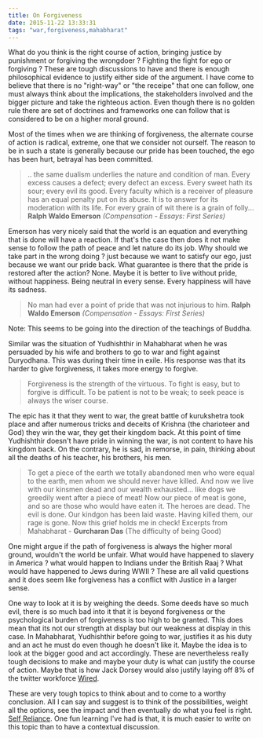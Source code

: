 ```yaml
---
title: On Forgiveness
date: 2015-11-22 13:33:31
tags: "war,forgiveness,mahabharat"
---
```

What do you think is the right course of action, bringing justice by punishment or forgiving the wrongdoer ? Fighting the fight for ego or forgiving ? These are tough discussions to have and there is enough philosophical evidence to justify either side of the argument. I have come to believe that there is no "right-way" or "the receipe" that one can follow, one must always think about the implications, the stakeholders involved and the bigger picture and take the righteous action. Even though there is no golden rule there are set of doctrines and frameworks one can follow that is considered to be on a higher moral ground.

Most of the times when we are thinking of forgiveness, the alternate course of action is radical, extreme, one that we consider not ourself. The reason to be in such a state is generally because our pride has been touched, the ego has been hurt, betrayal has been committed. 

>  .. the same dualism underlies the nature and condition of man. Every excess causes a defect; every defect an excess. Every sweet hath its sour; every evil its good. Every faculty which is a receiver of pleasure has an equal penalty put on its abuse. It is to answer for its moderation with its life. For every grain of wit there is a grain of folly... 
> __Ralph Waldo Emerson__ _(Compensation - Essays: First Series)_

Emerson has very nicely said that the world is an equation and everything that is done will have a reaction. If that's the case then does it not make sense to follow the path of peace and let nature do its job. Why should we take part in the wrong doing ? just because we want to satisfy our ego, just because we want our pride back. What guarantee is there that the pride is restored after the action? None. Maybe it is better to live without pride, without happiness. Being neutral in every sense. Every happiness will have its sadness. 

> No man had ever a point of pride that was not injurious to him.
> __Ralph Waldo Emerson__ _(Compensation - Essays: First Series)_

Note: This seems to be going into the direction of the teachings of Buddha.

Similar was the situation of Yudhishthir in Mahabharat when he was persuaded by his wife and brothers to go to war and fight against Duryodhana. This was during their time in exile. His response was that its harder to give forgiveness, it takes more energy to forgive.

> Forgiveness is the strength of the virtuous. To fight is easy, but to forgive is difficult. To be patient is not to be weak; to seek peace is always the wiser course. 

The epic has it that they went to war, the great battle of kurukshetra took place and after numerous tricks and deceits of Krishna (the charioteer and God) they win the war, they get their kingdom back. At this point of time Yudhishthir doesn't have pride in winning the war, is not content to have his kingdom back. On the contrary, he is sad, in remorse, in pain, thinking about all the deaths of his teacher, his brothers, his men.

> To get a piece of the earth we totally abandoned men who were equal to the earth, men whom we should never have killed. And now we live with our kinsmen dead and our wealth exhausted... like dogs we greedily went after a piece of meat! Now our piece of meat is gone, and so are those who would have eaten it. The heroes are dead. The evil is done. Our kindgon has been laid waste. Having killed them, our rage is gone. Now this grief holds me in check!
> Excerpts from Mahabharat - __Gurcharan Das__ (The difficulty of being Good)

One might argue if the path of forgiveness is always the higher moral ground, wouldn't the world be unfair. What would have happened to slavery in America ? what would happen to Indians under the British Raaj ? What would have happened to Jews during WWII ? These are all valid questions and it does seem like forgiveness has a conflict with Justice in a larger sense.

One way to look at it is by weighing the deeds. Some deeds have so much evil, there is so much bad into it that it is beyond forgiveness or the psychological burden of forgiveness is too high to be granted. This does mean that its not our strength at display but our weakness at display in this case. In Mahabharat, Yudhishthir before going to war, justifies it as his duty and an act he must do even though he doesn't like it. Maybe the idea is to look at the bigger good and act accordingly. These are nevertheless really tough decisions to make and maybe your duty is what can justify the course of action. Maybe that is how Jack Dorsey would also justify laying off 8% of the twitter workforce [Wired](http://www.wired.com/2015/10/twitter-layoffs/).

These are very tough topics to think about and to come to a worthy conclusion. All I can say and suggest is to think of the possibilities, weight all the options, see the impact and then eventually do what you feel is right. [Self Reliance](http://avinash.com.np/2015/07/11/Self-Reliance.html). One fun learning I've had is that, it is much easier to write on this topic than to have a contextual discussion.
